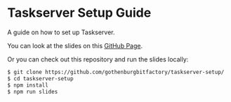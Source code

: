 # Taskserver Setup Guide

A guide on how to set up Taskserver.

You can look at the slides on this [GitHub Page](https://gothenburgbitfactory.github.io/taskserver-setup/).

Or you can check out this repository and run the slides locally:
```bash
$ git clone https://github.com/gothenburgbitfactory/taskserver-setup/
$ cd taskserver-setup
$ npm install
$ npm run slides
```
